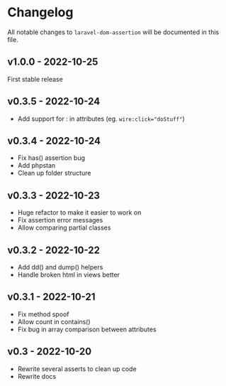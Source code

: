 # Changelog

All notable changes to `laravel-dom-assertion` will be documented in this file.

## v1.0.0 - 2022-10-25

First stable release

## v0.3.5 - 2022-10-24

- Add support for : in attributes (eg. `wire:click="doStuff"`)

## v0.3.4 - 2022-10-24

- Fix has() assertion bug
- Add phpstan
- Clean up folder structure

## v0.3.3 - 2022-10-23

- Huge refactor to make it easier to work on
- Fix assertion error messages
- Allow comparing partial classes

## v0.3.2 - 2022-10-22

- Add dd() and dump() helpers
- Handle broken html in views better

## v0.3.1 - 2022-10-21

- Fix method spoof
- Allow count in contains()
- Fix bug in array comparison between attributes

## v0.3 - 2022-10-20

- Rewrite several asserts to clean up code
- Rewrite docs
